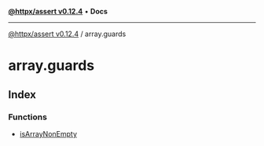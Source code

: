 [**@httpx/assert v0.12.4**](../README.md) • **Docs**

***

[@httpx/assert v0.12.4](../README.md) / array.guards

# array.guards

## Index

### Functions

- [isArrayNonEmpty](functions/isArrayNonEmpty.md)
